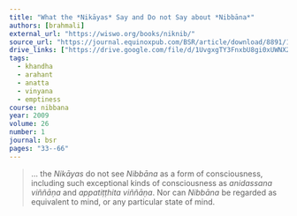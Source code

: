 ```yaml
---
title: "What the *Nikāyas* Say and Do not Say about *Nibbāna*"
authors: [brahmali]
external_url: "https://wiswo.org/books/niknib/"
source_url: "https://journal.equinoxpub.com/BSR/article/download/8891/10347"
drive_links: ["https://drive.google.com/file/d/1UvgxgTY3FnxbU8gi0xUWNX2mN4XR_X6T/view?usp=drivesdk"]
tags:
  - khandha
  - arahant
  - anatta
  - vinyana
  - emptiness
course: nibbana
year: 2009
volume: 26
number: 1
journal: bsr
pages: "33--66"
---
```


> … the *Nikāyas* do not see *Nibbāna* as a form of consciousness, including such exceptional kinds of consciousness as *anidassana viññāṇa* and *appatiṭṭhita viññāṇa*. Nor can *Nibbāna* be regarded as equivalent to mind, or any particular state of mind.

